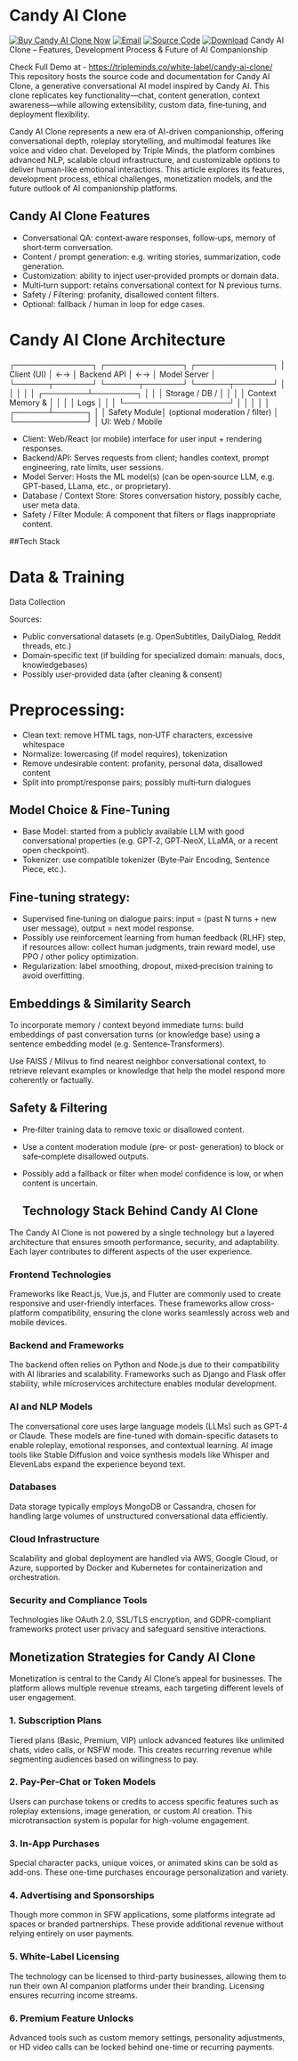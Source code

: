 # Candy AI Clone
[![Buy Candy AI Clone Now](https://img.shields.io/badge/Buy%20Now-black)](https://tripleminds.co/white-label/candy-ai-clone/)
[![Email](https://img.shields.io/badge/Email-red)](mailto:sales@tripleminds.co)
[![Source Code](https://img.shields.io/badge/Source%20Code-gray)](https://github.com/nsfwcoders/candy-ai-clone/)
[![Download](https://img.shields.io/badge/Download-gold)](https://tripleminds.co/white-label/candy-ai-clone/)
Candy AI Clone – Features, Development Process & Future of AI Companionship

Check Full Demo at - https://tripleminds.co/white-label/candy-ai-clone/
This repository hosts the source code and documentation for Candy AI Clone, a generative conversational AI model inspired by Candy AI. This clone replicates key functionality—chat, content generation, context awareness—while allowing extensibility, custom data, fine‑tuning, and deployment flexibility.

Candy AI Clone represents a new era of AI-driven companionship, offering conversational depth, roleplay storytelling, and multimodal features like voice and video chat. Developed by Triple Minds, the platform combines advanced NLP, scalable cloud infrastructure, and customizable options to deliver human-like emotional interactions. This article explores its features, development process, ethical challenges, monetization models, and the future outlook of AI companionship platforms.

## Candy AI Clone Features

- Conversational QA: context‑aware responses, follow‑ups, memory of short‑term conversation.
- Content / prompt generation: e.g. writing stories, summarization, code generation.
- Customization: ability to inject user‑provided prompts or domain data.
- Multi‑turn support: retains conversational context for N previous turns.
- Safety / Filtering: profanity, disallowed content filters.
- Optional: fallback / human in loop for edge cases.

# Candy AI Clone Architecture
┌──────────────┐     ┌──────────────┐     ┌──────────────┐
│ Client (UI)  │ ←→  │ Backend API  │ ←→  │ Model Server │
└──────┬───────┘     └──────┬───────┘     └──────┬───────┘
       │                    │                    │
       │                    │           ┌────────┴────────┐
       │                    │           │ Storage / DB /   │
       │                    │           │ Context Memory &  │
       │                    │           │ Logs              │
       │                    │           └───────────────────┘
       │                    │
       │                    │
       │             ┌──────┴──────┐
       │             │ Safety Module│ (optional moderation / filter)
       │             └─────────────┘
       │
  UI: Web / Mobile


- Client: Web/React (or mobile) interface for user input + rendering responses.
- Backend/API: Serves requests from client; handles context, prompt engineering, rate limits, user sessions.
- Model Server: Hosts the ML model(s) (can be open‑source LLM, e.g. GPT‑based, LLama, etc., or proprietary).
- Database / Context Store: Stores conversation history, possibly cache, user meta data.
- Safety / Filter Module: A component that filters or flags inappropriate content.


##Tech Stack

# Data & Training
Data Collection

Sources:

- Public conversational datasets (e.g. OpenSubtitles, DailyDialog, Reddit threads, etc.)
- Domain‑specific text (if building for specialized domain: manuals, docs, knowledgebases)
- Possibly user‑provided data (after cleaning & consent)

# Preprocessing:

- Clean text: remove HTML tags, non‑UTF characters, excessive whitespace
- Normalize: lowercasing (if model requires), tokenization
- Remove undesirable content: profanity, personal data, disallowed content
- Split into prompt/response pairs; possibly multi‑turn dialogues

## Model Choice & Fine‑Tuning

- Base Model: started from a publicly available LLM with good conversational properties (e.g. GPT‑2, GPT‑NeoX, LLaMA, or a recent open checkpoint).
- Tokenizer: use compatible tokenizer (Byte‑Pair Encoding, Sentence Piece, etc.).

## Fine‑tuning strategy:

- Supervised fine‑tuning on dialogue pairs: input = (past N turns + new user message), output = next model response.
- Possibly use reinforcement learning from human feedback (RLHF) step, if resources allow: collect human judgments, train reward model, use PPO / other policy optimization.
- Regularization: label smoothing, dropout, mixed‑precision training to avoid overfitting.

## Embeddings & Similarity Search

To incorporate memory / context beyond immediate turns: build embeddings of past conversation turns (or knowledge base) using a sentence embedding model (e.g. Sentence‑Transformers).

Use FAISS / Milvus to find nearest neighbor conversational context, to retrieve relevant examples or knowledge that help the model respond more coherently or factually.

## Safety & Filtering

- Pre‑filter training data to remove toxic or disallowed content.
- Use a content moderation module (pre‑ or post‑ generation) to block or safe‑complete disallowed outputs.
- Possibly add a fallback or filter when model confidence is low, or when content is uncertain.

  ## Technology Stack Behind Candy AI Clone

The Candy AI Clone is not powered by a single technology but a layered architecture that ensures smooth performance, security, and adaptability. Each layer contributes to different aspects of the user experience.

### Frontend Technologies
Frameworks like React.js, Vue.js, and Flutter are commonly used to create responsive and user-friendly interfaces. These frameworks allow cross-platform compatibility, ensuring the clone works seamlessly across web and mobile devices.

### Backend and Frameworks
The backend often relies on Python and Node.js due to their compatibility with AI libraries and scalability. Frameworks such as Django and Flask offer stability, while microservices architecture enables modular development.

### AI and NLP Models
The conversational core uses large language models (LLMs) such as GPT-4 or Claude. These models are fine-tuned with domain-specific datasets to enable roleplay, emotional responses, and contextual learning. AI image tools like Stable Diffusion and voice synthesis models like Whisper and ElevenLabs expand the experience beyond text.

### Databases
Data storage typically employs MongoDB or Cassandra, chosen for handling large volumes of unstructured conversational data efficiently.

### Cloud Infrastructure
Scalability and global deployment are handled via AWS, Google Cloud, or Azure, supported by Docker and Kubernetes for containerization and orchestration.

### Security and Compliance Tools
Technologies like OAuth 2.0, SSL/TLS encryption, and GDPR-compliant frameworks protect user privacy and safeguard sensitive interactions.

## Monetization Strategies for Candy AI Clone

Monetization is central to the Candy AI Clone’s appeal for businesses. The platform allows multiple revenue streams, each targeting different levels of user engagement.

### 1. Subscription Plans
Tiered plans (Basic, Premium, VIP) unlock advanced features like unlimited chats, video calls, or NSFW mode. This creates recurring revenue while segmenting audiences based on willingness to pay.

### 2. Pay-Per-Chat or Token Models
Users can purchase tokens or credits to access specific features such as roleplay extensions, image generation, or custom AI creation. This microtransaction system is popular for high-volume engagement.

### 3. In-App Purchases
Special character packs, unique voices, or animated skins can be sold as add-ons. These one-time purchases encourage personalization and variety.

### 4. Advertising and Sponsorships
Though more common in SFW applications, some platforms integrate ad spaces or branded partnerships. These provide additional revenue without relying entirely on user payments.

### 5. White-Label Licensing
The technology can be licensed to third-party businesses, allowing them to run their own AI companion platforms under their branding. Licensing ensures recurring income streams.

### 6. Premium Feature Unlocks
Advanced tools such as custom memory settings, personality adjustments, or HD video calls can be locked behind one-time or recurring payments.


